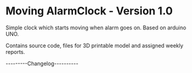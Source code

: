 # Moving AlarmClock - Version 1.0

Simple clock which starts moving when alarm goes on. Based on arduino UNO.

Contains source code, files for 3D printable model and assigned weekly reports.

---------Changelog----------




